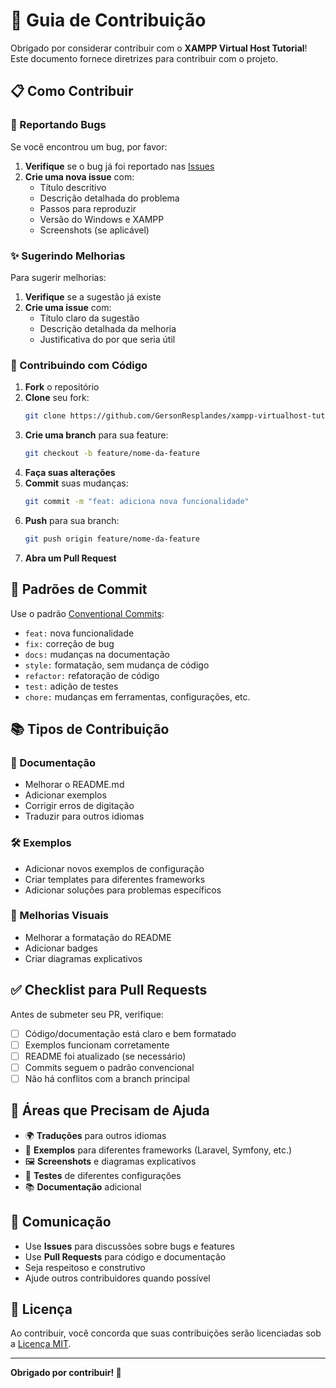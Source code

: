 # 🤝 Guia de Contribuição

Obrigado por considerar contribuir com o **XAMPP Virtual Host Tutorial**! Este documento fornece diretrizes para contribuir com o projeto.

## 📋 Como Contribuir

### 🐛 Reportando Bugs

Se você encontrou um bug, por favor:

1. **Verifique** se o bug já foi reportado nas [Issues](../../issues)
2. **Crie uma nova issue** com:
   - Título descritivo
   - Descrição detalhada do problema
   - Passos para reproduzir
   - Versão do Windows e XAMPP
   - Screenshots (se aplicável)

### ✨ Sugerindo Melhorias

Para sugerir melhorias:

1. **Verifique** se a sugestão já existe
2. **Crie uma issue** com:
   - Título claro da sugestão
   - Descrição detalhada da melhoria
   - Justificativa do por que seria útil

### 🔧 Contribuindo com Código

1. **Fork** o repositório
2. **Clone** seu fork:
   ```bash
   git clone https://github.com/GersonResplandes/xampp-virtualhost-tutorial.git
   ```
3. **Crie uma branch** para sua feature:
   ```bash
   git checkout -b feature/nome-da-feature
   ```
4. **Faça suas alterações**
5. **Commit** suas mudanças:
   ```bash
   git commit -m "feat: adiciona nova funcionalidade"
   ```
6. **Push** para sua branch:
   ```bash
   git push origin feature/nome-da-feature
   ```
7. **Abra um Pull Request**

## 📝 Padrões de Commit

Use o padrão [Conventional Commits](https://www.conventionalcommits.org/):

- `feat:` nova funcionalidade
- `fix:` correção de bug
- `docs:` mudanças na documentação
- `style:` formatação, sem mudança de código
- `refactor:` refatoração de código
- `test:` adição de testes
- `chore:` mudanças em ferramentas, configurações, etc.

## 📚 Tipos de Contribuição

### 📖 Documentação

- Melhorar o README.md
- Adicionar exemplos
- Corrigir erros de digitação
- Traduzir para outros idiomas

### 🛠️ Exemplos

- Adicionar novos exemplos de configuração
- Criar templates para diferentes frameworks
- Adicionar soluções para problemas específicos

### 🎨 Melhorias Visuais

- Melhorar a formatação do README
- Adicionar badges
- Criar diagramas explicativos

## ✅ Checklist para Pull Requests

Antes de submeter seu PR, verifique:

- [ ] Código/documentação está claro e bem formatado
- [ ] Exemplos funcionam corretamente
- [ ] README foi atualizado (se necessário)
- [ ] Commits seguem o padrão convencional
- [ ] Não há conflitos com a branch principal

## 🎯 Áreas que Precisam de Ajuda

- 🌍 **Traduções** para outros idiomas
- 📱 **Exemplos** para diferentes frameworks (Laravel, Symfony, etc.)
- 🖼️ **Screenshots** e diagramas explicativos
- 🧪 **Testes** de diferentes configurações
- 📚 **Documentação** adicional

## 💬 Comunicação

- Use **Issues** para discussões sobre bugs e features
- Use **Pull Requests** para código e documentação
- Seja respeitoso e construtivo
- Ajude outros contribuidores quando possível

## 📄 Licença

Ao contribuir, você concorda que suas contribuições serão licenciadas sob a [Licença MIT](LICENSE).

---

**Obrigado por contribuir! 🎉**
